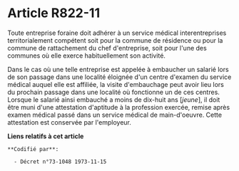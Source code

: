 # Article R822-11

Toute entreprise foraine doit adhérer à un service médical interentreprises territorialement compétent soit pour la commune
de résidence ou pour la commune de rattachement du chef d'entreprise, soit pour l'une des communes où elle exerce
habituellement son activité.

Dans le cas où une telle entreprise est appelée à embaucher un salarié lors de son passage dans une localité éloignée d'un
centre d'examen du service médical auquel elle est affiliée, la visite d'embauchage peut avoir lieu lors du prochain passage
dans une localité où fonctionne un de ces centres. Lorsque le salarié ainsi embauché a moins de dix-huit ans [*jeune*], il
doit être muni d'une attestation d'aptitude à la profession exercée, remise après examen médical passé dans un service
médical de main-d'oeuvre. Cette attestation est conservée par l'employeur.

**Liens relatifs à cet article**

	**Codifié par**:

	  - Décret n°73-1048 1973-11-15
